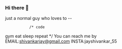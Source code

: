 ### Hi there 👋
just a normal guy who loves to --

               /* code 
gym
eat 
sleep 
repeat */
              You can reach me by 
EMAIL:shivankarjay@gmail.com
   INSTA:jayshivankar_55
